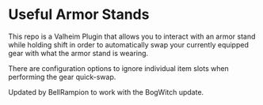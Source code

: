 # Useful Armor Stands

This repo is a Valheim Plugin that allows you to interact with an armor stand while holding shift in order to automatically swap your currently equipped gear with what the armor stand is wearing.

There are configuration options to ignore individual item slots when performing the gear quick-swap.

Updated by BellRampion to work with the BogWitch update. 
